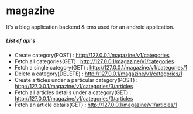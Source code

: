 # magazine
It's a blog application backend &amp; cms used for an android application.



##### List of api's
* Create category(POST) : http://127.0.0.1/magazine/v1/categories
* Fetch all categories(GET) : http://127.0.0.1/magazine/v1/categories
* Fetch a single category(GET) : http://127.0.0.1/magazine/v1/categories/1
* Delete a category(DELETE)	:	http://127.0.0.1/magazine/v1/categories/1
* Create articles under a particular category(POST)	:	http://127.0.0.1/magazine/v1/categories/3/articles
* Fetch all articles details under a category(GET)	:	http://127.0.0.1/magazine/v1/categories/3/articles
* Fetch an article details(GET)	:	http://127.0.0.1/magazine/v1/articles/1



